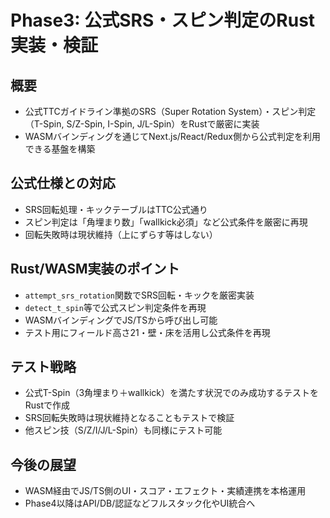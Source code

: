 # Phase3: 公式SRS・スピン判定のRust実装・検証

## 概要
- 公式TTCガイドライン準拠のSRS（Super Rotation System）・スピン判定（T-Spin, S/Z-Spin, I-Spin, J/L-Spin）をRustで厳密に実装
- WASMバインディングを通じてNext.js/React/Redux側から公式判定を利用できる基盤を構築

## 公式仕様との対応
- SRS回転処理・キックテーブルはTTC公式通り
- スピン判定は「角埋まり数」「wallkick必須」など公式条件を厳密に再現
- 回転失敗時は現状維持（上にずらす等はしない）

## Rust/WASM実装のポイント
- `attempt_srs_rotation`関数でSRS回転・キックを厳密実装
- `detect_t_spin`等で公式スピン判定条件を再現
- WASMバインディングでJS/TSから呼び出し可能
- テスト用にフィールド高さ21・壁・床を活用し公式条件を再現

## テスト戦略
- 公式T-Spin（3角埋まり＋wallkick）を満たす状況でのみ成功するテストをRustで作成
- SRS回転失敗時は現状維持となることもテストで検証
- 他スピン技（S/Z/I/J/L-Spin）も同様にテスト可能

## 今後の展望
- WASM経由でJS/TS側のUI・スコア・エフェクト・実績連携を本格運用
- Phase4以降はAPI/DB/認証などフルスタック化やUI統合へ 